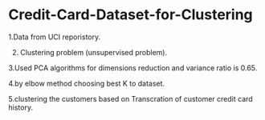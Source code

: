 # Credit-Card-Dataset-for-Clustering
1.Data from UCI reporistory.

2. Clustering problem (unsupervised problem).

3.Used PCA algorithms for dimensions reduction and variance ratio is 0.65.

4.by elbow method choosing best K to dataset.

5.clustering the customers based on Transcration of customer credit card history.
